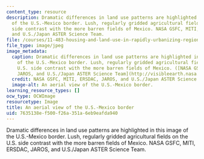 ```yaml
---
content_type: resource
description: Dramatic differences in land use patterns are highlighted in this image
  of the U.S.-Mexico border. Lush, regularly gridded agricultural fields on the U.S.
  side contrast with the more barren fields of Mexico. NASA GSFC, MITI, ERSDAC, JAROS,
  and U.S./Japan ASTER Science Team.
file: /courses/11-483-housing-and-land-use-in-rapidly-urbanizing-regions-fall-2011/7635138ef500f26a351a6eb9eafda940_11-483f11.jpg
file_type: image/jpeg
image_metadata:
  caption: Dramatic differences in land use patterns are highlighted in this image
    of the U.S.-Mexico border. Lush, regularly gridded agricultural fields on the
    U.S. side contrast with the more barren fields of Mexico. ([NASA GSFC, MITI, ERSDAC,
    JAROS, and U.S./Japan ASTER Science Team](http://visibleearth.nasa.gov/view.php?id=792).)
  credit: NASA GSFC, MITI, ERSDAC, JAROS, and U.S./Japan ASTER Science Team.
  image-alt: An aerial view of the U.S.-Mexico border.
learning_resource_types: []
ocw_type: OCWImage
resourcetype: Image
title: An aerial view of the U.S.-Mexico border
uid: 7635138e-f500-f26a-351a-6eb9eafda940
---
```

Dramatic differences in land use patterns are highlighted in this image of the U.S.-Mexico border. Lush, regularly gridded agricultural fields on the U.S. side contrast with the more barren fields of Mexico. NASA GSFC, MITI, ERSDAC, JAROS, and U.S./Japan ASTER Science Team.

